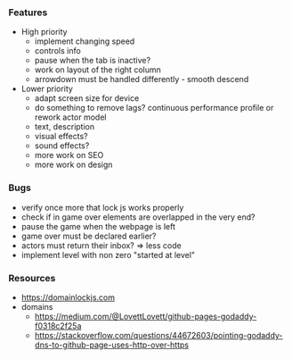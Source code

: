 ### Features
- High priority
  - implement changing speed
  - controls info
  - pause when the tab is inactive?
  - work on layout of the right column
  - arrowdown must be handled differently - smooth descend
- Lower priority
  - adapt screen size for device
  - do something to remove lags? continuous performance profile or rework actor model
  - text, description
  - visual effects?
  - sound effects?
  - more work on SEO
  - more work on design

### Bugs
- verify once more that lock js works properly
- check if in game over elements are overlapped in the very end?
- pause the game when the webpage is left
- game over must be declared earlier?
- actors must return their inbox? => less code
- implement level with non zero "started at level"

 ### Resources
- https://domainlockjs.com
- domains
  - https://medium.com/@LovettLovett/github-pages-godaddy-f0318c2f25a
  - https://stackoverflow.com/questions/44672603/pointing-godaddy-dns-to-github-page-uses-http-over-https
